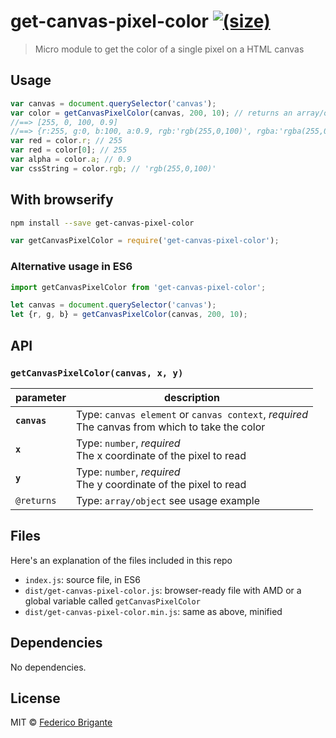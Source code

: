 # get-canvas-pixel-color [![(size)][badge-gzip]](#no-link)

  [badge-gzip]: https://img.shields.io/bundlephobia/minzip/get-canvas-pixel-color.svg?label=gzipped

> Micro module to get the color of a single pixel on a HTML canvas

## Usage

```js
var canvas = document.querySelector('canvas');
var color = getCanvasPixelColor(canvas, 200, 10); // returns an array/object
//==> [255, 0, 100, 0.9]
//==> {r:255, g:0, b:100, a:0.9, rgb:'rgb(255,0,100)', rgba:'rgba(255,0,100,0.9)'}
var red = color.r; // 255
var red = color[0]; // 255
var alpha = color.a; // 0.9
var cssString = color.rgb; // 'rgb(255,0,100)'
```

## With browserify

```sh
npm install --save get-canvas-pixel-color
```

```js
var getCanvasPixelColor = require('get-canvas-pixel-color');
```

### Alternative usage in ES6

```js
import getCanvasPixelColor from 'get-canvas-pixel-color';

let canvas = document.querySelector('canvas');
let {r, g, b} = getCanvasPixelColor(canvas, 200, 10);
```

## API

### `getCanvasPixelColor(canvas, x, y)`

parameter | description
--- | ---
**`canvas`** | Type: `canvas element` or `canvas context`, *required* <br> The canvas from which to take the color
**`x`** | Type: `number`, *required* <br> The x coordinate of the pixel to read
**`y`** | Type: `number`, *required* <br> The y coordinate of the pixel to read
`@returns` | Type: `array/object` see usage example

## Files

Here's an explanation of the files included in this repo

* `index.js`: source file, in ES6
* `dist/get-canvas-pixel-color.js`: browser-ready file with AMD or a global variable called `getCanvasPixelColor`
* `dist/get-canvas-pixel-color.min.js`: same as above, minified

## Dependencies

No dependencies.

## License

MIT © [Federico Brigante](http://twitter.com/bfred_it)
